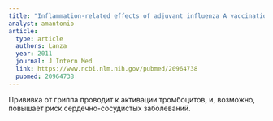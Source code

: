 ```yaml
---
title: "Inflammation-related effects of adjuvant influenza A vaccination on platelet activation and cardiac autonomic function"
analyst: amantonio
article:
  type: article
  authors: Lanza
  year: 2011
  journal: J Intern Med
  link: https://www.ncbi.nlm.nih.gov/pubmed/20964738
  pubmed: 20964738
---
```


Прививка от гриппа проводит к активации тромбоцитов, и, возможно, повышает риск сердечно-сосудистых заболеваний.
